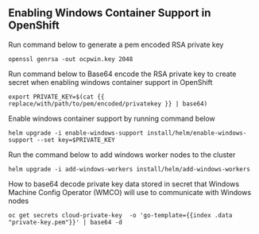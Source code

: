 
## Enabling Windows Container Support in OpenShift

Run command below to generate a pem encoded RSA private key

```
openssl genrsa -out ocpwin.key 2048
```

Run command below to Base64 encode the RSA private key to create secret when enabling windows container support in OpenShift 

```
export PRIVATE_KEY=$(cat {{ replace/with/path/to/pem/encoded/privatekey }} | base64)
```

Enable windows container support by running command below

```
helm upgrade -i enable-windows-support install/helm/enable-windows-support --set key=$PRIVATE_KEY
```

Run the command below to add windows worker nodes to the cluster

```
helm upgrade -i add-windows-workers install/helm/add-windows-workers
```

How to base64 decode private key data stored in secret that Windows Machine Config Operator (WMCO) will use to communicate with Windows nodes

```
oc get secrets cloud-private-key  -o 'go-template={{index .data "private-key.pem"}}' | base64 -d
```

